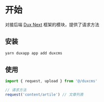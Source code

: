 # 开始
对接后端 [Dux Next](https://next.dux.cn/guide/start) 框架的模块，提供了请求方法

## 安装

```bash
yarn duxapp app add duxcms
```

## 使用

```js
import { request, upload } from '@/duxcms'

// 请求方法
request('content/artile') // 文章列表
```